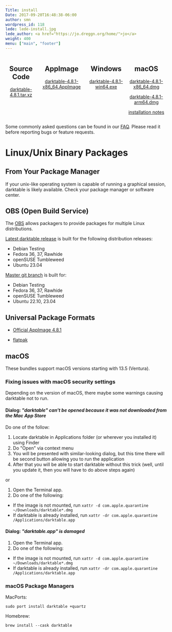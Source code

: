 ```yaml
---
Title: install
Date: 2017-09-20T16:48:38-06:00
author: smn
wordpress_id: 118
lede: lede-install.jpg
lede_author: <a href="https://jo.dreggn.org/home/">jo</a>
weight: 400
menu: ["main", "footer"]
---
```


<div style="display:flex;flex-direction: row;justify-content:space-evenly;">
<div style="text-align: center;">
  <h2>Source Code</h2>
  <p>
  <a href="https://github.com/darktable-org/darktable/releases/download/release-4.8.1/darktable-4.8.1.tar.xz">darktable-4.8.1.tar.xz</a>
  </p>
</div>
<div style="text-align: center;">
  <h2>AppImage</h2>
  <p><a href='https://github.com/darktable-org/darktable/releases/download/release-4.8.1/darktable-4.8.1-x86_64.AppImage' title='GNU/Linux AppImage'>darktable-4.8.1-x86_64.AppImage</a></p>
</div>
<div style="text-align: center;">
  <h2>Windows</h2>
  <p><a href='https://github.com/darktable-org/darktable/releases/download/release-4.8.1/darktable-4.8.1-win64.exe' title='Microsoft Windows'>darktable-4.8.1-win64.exe</a></p>
</div>
<div style="text-align: center;">
  <h2>macOS</h2>
  <p><a href='https://github.com/darktable-org/darktable/releases/download/release-4.8.1/darktable-4.8.1-x86_64.dmg' title='macOS 13.5 on Intel'>darktable-4.8.1-x86_64.dmg</a></p>
  <p><a href='https://github.com/darktable-org/darktable/releases/download/release-4.8.1/darktable-4.8.1-arm64.dmg' title='macOS 14.0 on Apple silicon'>darktable-4.8.1-arm64.dmg</a></p>
  <p><a href="#macos" class="attention">installation notes</a></p>
</div>
</div>

Some commonly asked questions can be found in our [FAQ](/about/faq). Please read it before reporting bugs or feature requests.

<h1 id="linux">Linux/Unix Binary Packages</h1>

## From Your Package Manager

If your unix-like operating system is capable of running a graphical session, darktable is likely available. Check your package manager or software center.

## OBS (Open Build Service)

The [OBS](https://build.opensuse.org/) allows packagers to provide packages for multiple Linux distributions.

[Latest darktable release](https://software.opensuse.org/download.html?project=graphics:darktable&package=darktable) is built for the following distribution releases:

* Debian Testing
* Fedora 36, 37, Rawhide
* openSUSE Tumbleweed
* Ubuntu 23.04

[Master git branch](https://software.opensuse.org/download.html?project=graphics:darktable:master&package=darktable) is built for:

* Debian Testing
* Fedora 36, 37, Rawhide
* openSUSE Tumbleweed
* Ubuntu 22.10, 23.04

## Universal Package Formats

* [Official AppImage 4.8.1](https://github.com/darktable-org/darktable/releases/download/release-4.8.1/darktable-4.8.1-x86_64.AppImage)

* [flatpak](https://www.flathub.org/apps/details/org.darktable.Darktable)

<h2 id='macos'>macOS</h2>

These bundles support macOS versions starting with 13.5 (Ventura).

### Fixing issues with macOS security settings

Depending on the version of macOS, there maybe some warnings causing darktable not to run.

#### Dialog: *"darktable" can't be opened because it was not downloaded from the Mac App Store*

Do one of the follow:

1. Locate darktable in Applications folder (or wherever you installed it) using Finder
2. Do "Open" via context menu
3. You will be presented with similar-looking dialog, but this time there will be second button allowing you to run the application
4. After that you will be able to start darktable without this trick (well, until you update it, then you will have to do above steps again)

or

1. Open the Terminal app.
2. Do one of the following:
  * If the image is not mounted, run `xattr -d com.apple.quarantine ~/Downloads/darktable*.dmg`
  * If darktable is already installed, run `xattr -dr com.apple.quarantine /Applications/darktable.app`

#### Dialog: *"darktable.app" is damaged*

1. Open the Terminal app.
2. Do one of the following:
  * If the image is not mounted, run `xattr -d com.apple.quarantine ~/Downloads/darktable*.dmg`
  * If darktable is already installed, run `xattr -dr com.apple.quarantine /Applications/darktable.app`

### macOS Package Managers

MacPorts:

    sudo port install darktable +quartz

Homebrew:

    brew install --cask darktable
